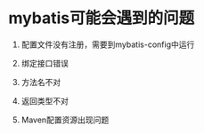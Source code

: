 # mybatis可能会遇到的问题

1. 配置文件没有注册，需要到mybatis-config中运行

2. 绑定接口错误

3. 方法名不对

4. 返回类型不对

5. Maven配置资源出现问题